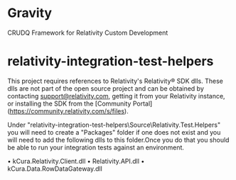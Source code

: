 # Gravity
CRUDQ Framework for Relativity Custom Development
# relativity-integration-test-helpers

This project requires references to Relativity's Relativity® SDK dlls. These dlls are not part of the open source project and can be obtained 
by contacting support@relativity.com, getting it from your Relativity instance, or installing the SDK from the [Community Portal]
(https://community.relativity.com/s/files).

Under "relativity-integration-test-helpers\Source\Relativity.Test.Helpers\" you will need to create a "Packages" folder if one does not exist 
and you will need to add the following dlls to this folder.Once you do that you should be able to run your integration tests against an
environment.

• kCura.Relativity.Client.dll
• Relativity.API.dll
• kCura.Data.RowDataGateway.dll
